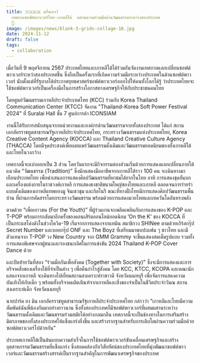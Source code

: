 ```yaml
---
title: 🇹🇭🇰🇷 ครั้งแรก!
  เทศกาลซอฟต์พาวเวอร์ไทย-เกาหลีใต้  ผสานความร่วมมือด้านวัฒนธรรมระหว่างสองประเทศ
  🤝
image: /images/news/blank-5-grids-collage-16.jpg
date: 2024-11-12
draft: false
tags:
  - collaboration
---
```

เมื่อวันที่ 9 พฤศจิกายน 2567 ประเทศไทยและเกาหลีใต้ได้ร่วมกันจัดงานเทศกาลแลกเปลี่ยนซอฟต์พาวเวอร์ระหว่าสองประเทศขึ้น ซึ่งถือเป็นครั้งแรกที่เกิดความร่วมมือระหว่างประเทศในด้านซอฟต์พาวเวอร์ นับตั้งแต่ที่รัฐบาลได้ประกาศยุทธศาสตร์ซอฟต์พาวเวอร์ออกไปให้คนทั้งโลกได้รู้ ว่าประเทศไทยจะใช้ซอฟต์พาวเวอร์เป็นเครื่องมือในการสร้างโอกาสทางเศรษฐกิจให้กับประชาชนคนไทย



โดยศูนย์วัฒนธรรมเกาหลีประจำประเทศไทย (KCC) ร่วมกับ Korea Thailand Communication Center (KTCC) จัดงาน "Thailand-Korea Soft Power Festival 2024" ที่ Suralai Hall ชั้น 7 ศูนย์การค้า ICONSIAM 



งานนี้ได้รับการสนับสนุนจากหน่วยงานและองค์กรด้านวัฒนธรรมจากทั้งสองประเทศ ได้แก่ สถานเอกอัครราชทูตสาธารณรัฐเกาหลีประจำประเทศไทย, กระทรวงวัฒนธรรมแห่งประเทศไทย, Korea Creative Content Agency (KOCCA) และ Thailand Creative Culture Agency (THACCA) โดยมีจุดประสงค์เพื่อเผยแพร่วัฒนธรรมดั้งเดิมและวัฒนธรรมยอดนิยมของทั้งเกาหลีใต้และไทยในวงกว้าง 



เทศกาลนี้จะแบ่งออกเป็น 3 ส่วน โดยวันแรกจะมีกิจกรรมสองส่วนเริ่มด้วยการแสดงแลกเปลี่ยนภายใต้แนวคิด “วัฒนธรรม (Tradition)” ซึ่งนักแสดงมืออาชีพจากเกาหลีใต้ราว 100 คน จะเดินทางมาเยือนประเทศไทย เพื่อนำเสนอการแสดงศิลปวัฒนธรรมที่หาชมได้ยากในไทย อาทิ การแสดงชุดฮันบกและเครื่องแต่งกายในราชวงศ์เกาหลี การแสดงธงชาติขนาดใหญ่ของไทยและเกาหลี ตลอดจนการร่ายรำแบบดั้งเดิมของเกาหลีแทพยองมู จินเชวชุม และกิลโนรี ขณะที่ทางฝั่งไทยมีการแสดงศิลปวัฒนธรรมพื้นบ้าน ที่ผ่านการคัดสรรโดยกระทรวงวัฒนธรรม พร้อมด้วยการแสดงมวยไทยและเทควันโดอันทรงพลัง



ตามด้วย “เพื่อเยาวชน (For the Youth)” ที่ผู้ร่วมงานจะเพลิดเพลินกับการแสดงของ K-POP และ T-POP พร้อมการกลับมาอีกครั้งของคอนเสิร์ตออนไลน์ยอดนิยม ‘On the K’ ของ KOCCA ที่เป็นกระแสโด่งดังในช่วงโควิด-19 เริ่มจากการแสดงจากแทมิน สมาชิกวง SHINee ตามด้วยเกิร์ลกรุ๊ป Secret Number และบอยกรุ๊ป ONF และ The Boyz ที่เตรียมมาพบปะแฟน ๆ ชาวไทย และมีตัวแทนจาก T-POP วง New Country จาก GMM Grammy จะขึ้นแสดงสดเต็มรูปแบบ รวมทั้งการแสดงพิเศษจากผู้ชนะและรองชนะเลิศในการแข่งขัน 2024 Thailand K-POP Cover Dance ด้วย



และปิดท้ายวันที่สอง “ร่วมมือกันเพื่อสังคม (Together with Society)” ซึ่งจะมีการแสดงและการบริจาคสิ่งของเครื่องใช้ที่จำเป็นต่าง ๆ เพื่อคืนกำไรสู่สังคม โดย KCC, KTCC, KCOPA และคณะนักแสดงจากเกาหลี จะเดินทางไปเยี่ยมสถานสงเคราะห์ราชาวดี จังหวัดนนทบุรี เพื่อจัดการแสดงความบันเทิงให้กับเด็ก ๆ พร้อมทั้งบริจาคผลิตภัณฑ์จากเกาหลีและสิ่งของจำเป็นในชีวิตประจำวันณ สถานสงเคราะห์เด็ก จังหวัดนนทบุรี



นายปาร์ค ยง มิน เอกอัครราชทูตสาธารณรัฐเกาหลีประจำประเทศไทย กล่าวว่า “เกาหลีและไทยมีความสัมพันธ์ฉันพี่น้องกันมาอย่างยาวนาน ซึ่งทั้งสองประเทศก็มีซอฟต์พาวเวอร์ที่ผสมผสานระหว่างวัฒนธรรมดั้งเดิมและวัฒนธรรมร่วมสมัยได้อย่างกลมกลืน เทศกาลนี้จะเป็นช่องทางในการเสริมสร้างมิตรภาพของทั้งสองประเทศให้แข็งแกร่งยิ่งขึ้น และสร้างรากฐานสำหรับการเติบโตผ่านความร่วมมือด้วยซอฟต์พาวเวอร์ไปด้วยกัน”



ประเทศเกาหลีใต้เป็นต้นแบบความสำเร็จในการใช้ซอฟต์พาวเวอร์ขับเคลื่อนเศรษฐกิจและสร้างอุตสาหกรรมวัฒนธรรมที่แข็งแกร่ง ซึ่งสอดคล้องกับวิสัยทัศน์ของประเทศไทยที่มุ่งพัฒนาซอฟต์พาวเวอร์และวัฒนธรรมสร้างสรรค์เป็นรากฐานสำคัญในการพัฒนาเศรษฐกิจของประเทศ
